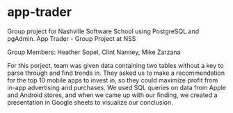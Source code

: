# app-trader
Group project for Nashville Software School using PostgreSQL and pgAdmin.
App Trader - Group Project at NSS

Group Members: Heather Sopel, Clint Nanney, Mike Zarzana


For this porject, team was given data containing two tables without a key to parse through and find trends in. They asked us to make a recommendation for the top 10 mobile apps to invest in, so they could maximize profit from in-app advertising and purchases. We used SQL queries on data from Apple and Android stores, and when we came up with our finding, we created a presentation in Google sheets to visualize our conclusion.
